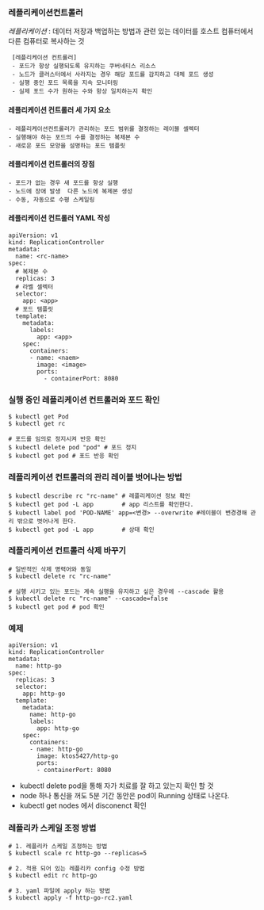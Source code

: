 ### 레플리케이션컨트롤러

*레플리케이션* : 데이터 저장과 백업하는 방법과 관련 있는 데이터를 호스트 컴퓨터에서 다른 컴퓨터로 복사하는 것
```
 [레플리케이션 컨트롤러]
 - 포드가 항상 실행되도록 유지하는 쿠버네티스 리소스
 - 노드가 클러스터에서 사라지는 경우 해당 포드를 감지하고 대체 포드 생성
 - 실행 중인 포드 목록을 지속 모니터링
 - 실제 포드 수가 원하는 수와 항상 일치하는지 확인
```

#### 레플리케이션 컨트롤러 세 가지 요소
```
- 레플리케이션컨트롤러가 관리하는 포드 범위를 결정하는 레이블 셀렉터
- 실행해야 하는 포드의 수를 결정하는 복제본 수
- 새로운 포드 모양을 설명하는 포드 템플릿
```

#### 레플리케이션 컨트롤러의 장점
```
- 포드가 없는 경우 새 포드를 항상 실행
- 노드에 장애 발생  다른 노드에 복제본 생성
- 수동, 자동으로 수평 스케일링
```

#### 레플리케이션 컨트롤러 YAML 작성

```
apiVersion: v1
kind: ReplicationController
metadata:
  name: <rc-name>
spec:
  # 복제본 수
  replicas: 3
  # 라벨 셀렉터
  selector:
    app: <app>
  # 포드 템플릿
  template:
    metadata:
      labels:
        app: <app>
    spec:
      containers:
      - name: <naem>
        image: <image>
        ports:
          - containerPort: 8080
```
### 실행 중인 레플리케이션 컨트롤러와 포드 확인
```
$ kubectl get Pod
$ kubectl get rc

# 포드를 임의로 정지시켜 반응 확인
$ kubectl delete pod "pod" # 포드 정지
$ kubectl get pod # 포드 반응 확인
```

### 레플리케이션 컨트롤러의 관리 레이블 벗어나는 방법
```
$ kubectl describe rc "rc-name" # 레플리케이션 정보 확인
$ kubectl get pod -L app        # app 리스트를 확인한다.
$ kubectl label pod 'POD-NAME' app=<변경> --overwrite #레이블이 변경경해 관리 밖으로 벗어나게 한다.
$ kubectl get pod -L app        # 상태 확인

```

### 레플리케이션 컨트롤러 삭제 바꾸기
```
# 일반적인 삭제 명력어와 동일
$ kubectl delete rc "rc-name"

# 실행 시키고 있는 포드는 계속 실행을 유지하고 싶은 경우에 --cascade 활용
$ kubectl delete rc "rc-name" --cascade=false
$ kubectl get pod # pod 확인
```

### 예제
```
apiVersion: v1
kind: ReplicationController
metadata:
  name: http-go
spec:
  replicas: 3
  selector:
    app: http-go
  template:
    metadata:
      name: http-go
      labels:
        app: http-go
    spec:
      containers:
      - name: http-go
        image: ktos5427/http-go
        ports:
        - containerPort: 8080
```
- kubectl delete pod을 통해 자가 치료를 잘 하고 있는지 확인 할 것
- node 하나 통신을 꺼도 5분 기간 동안은 pod이 Running 상태로 나온다.
- kubectl get nodes 에서 disconenct 확인

### 레플리카 스케일 조정 방법
```
# 1. 레플리카 스케일 조정하는 방법
$ kubectl scale rc http-go --replicas=5

# 2. 적용 되어 있는 레플리카 config 수정 방법
$ kubectl edit rc http-go

# 3. yaml 파일에 apply 하는 방법
$ kubectl apply -f http-go-rc2.yaml
```
